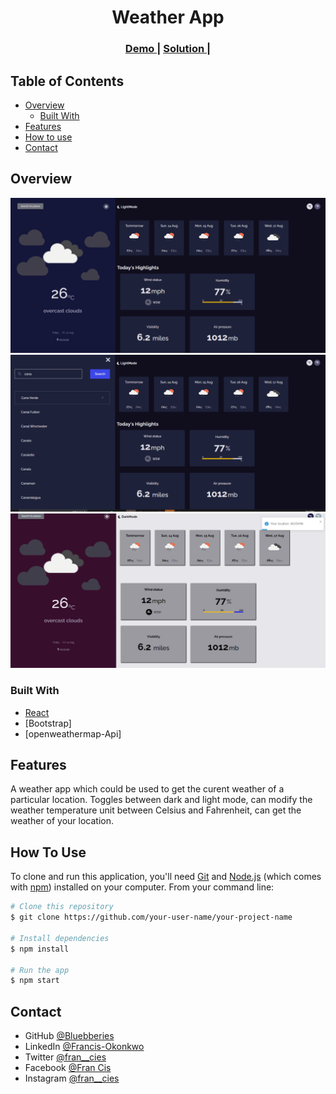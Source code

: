 <!-- Please update value in the {}  -->

<h1 align="center">Weather App</h1>

<div align="center">
  <h3>
    <a href="https://{your-demo-link.your-domain}">
      Demo
    </a>
    <span> | </span>
    <a href="https://{your-url-to-the-solution}">
      Solution
    </a>
    <span> | </span>
  </h3>
</div>

<!-- TABLE OF CONTENTS -->

## Table of Contents

- [Overview](#overview)
  - [Built With](#built-with)
- [Features](#features)
- [How to use](#how-to-use)
- [Contact](#contact)

<!-- OVERVIEW -->

## Overview

![screenshot](./shot1.png)
![screenshot](./shot2.png)
![screenshot](./shot3.png)

### Built With

<!-- This section should list any major frameworks that you built your project using. Here are a few examples.-->

- [React](https://reactjs.org/)
- [Bootstrap]
- [openweathermap-Api]
## Features

<!-- List the features of your application or follow the template. Don't share the figma file here :) -->

A weather app which could be used to get the curent weather of a particular location. Toggles between dark and light mode, can modify the weather temperature unit between Celsius and Fahrenheit, can get the weather of your location.

## How To Use

<!-- Example: -->

To clone and run this application, you'll need [Git](https://git-scm.com) and [Node.js](https://nodejs.org/en/download/) (which comes with [npm](http://npmjs.com)) installed on your computer. From your command line:

```bash
# Clone this repository
$ git clone https://github.com/your-user-name/your-project-name

# Install dependencies
$ npm install

# Run the app
$ npm start
```

## Contact

- GitHub [@Bluebberies](https://{github.com/Bluebberries)
- LinkedIn [@Francis-Okonkwo](https://www.linkedin.com/in/francis-okonkwo-51a388232/)
- Twitter [@fran__cies](https://twitter.com/fran__cies)
- Facebook [@Fran Cis](https://web.facebook.com/francis.okonkwo.946517)
- Instagram [@fran__cies](https://www.instagram.com/fran__cies/)
